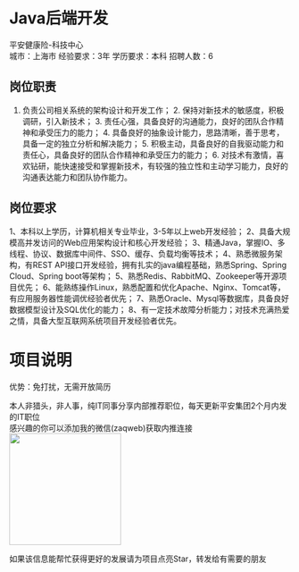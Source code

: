 # Java后端开发
平安健康险-科技中心  
城市：上海市 经验要求：3年 学历要求：本科  招聘人数：6

## 岗位职责
1. 负责公司相关系统的架构设计和开发工作；
   2. 保持对新技术的敏感度，积极调研，引入新技术； 
   3. 责任心强，具备良好的沟通能力，良好的团队合作精神和承受压力的能力；
   4. 具备良好的抽象设计能力，思路清晰，善于思考，具备一定的独立分析和解决能力；
   5. 积极主动，具备良好的自我驱动能力和责任心，具备良好的团队合作精神和承受压力的能力；
   6. 对技术有激情，喜欢钻研，能快速接受和掌握新技术，有较强的独立性和主动学习能力，良好的沟通表达能力和团队协作能力。

## 岗位要求
1、本科以上学历，计算机相关专业毕业，3-5年以上web开发经验； 
   2、具备大规模高并发访问的Web应用架构设计和核心开发经验；
   3、精通Java，掌握IO、多线程、协议、数据库中间件、SSO、缓存、负载均衡等技术；
   4、熟悉微服务架构，有REST API接口开发经验，拥有扎实的java编程基础，熟悉Spring、Spring Cloud、Spring boot等架构； 
   5、熟悉Redis、RabbitMQ、Zookeeper等开源项目优先；
   6、能熟练操作Linux，熟悉配置和优化Apache、Nginx、Tomcat等，有应用服务器性能调优经验者优先； 
   7、熟悉Oracle、Mysql等数据库，具备良好数据模型设计及SQL优化的能力；
   8、有一定技术故障分析能力；对技术充满热爱之情，具备大型互联网系统项目开发经验者优先。

# 项目说明

优势：免打扰，无需开放简历

本人非猎头，非人事，纯IT同事分享内部推荐职位，每天更新平安集团2个月内发的IT职位  
感兴趣的你可以添加我的微信(zaqweb)获取内推连接  
<img src="https://github.com/zaqweb/PA-IT-JOBS/blob/master/WechatICode.jpeg"  height="200" width="200">

如果该信息能帮忙获得更好的发展请为项目点亮Star，转发给有需要的朋友




